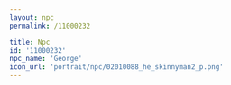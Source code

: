 ```yaml
---
layout: npc
permalink: /11000232

title: Npc
id: '11000232'
npc_name: 'George'
icon_url: 'portrait/npc/02010088_he_skinnyman2_p.png'
---
```

